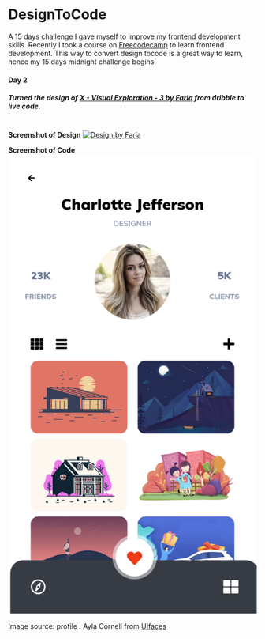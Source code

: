 # DesignToCode
   A 15 days challenge I gave myself to improve my frontend development skills. Recently I took a course on [Freecodecamp](https://www.freecodecamp.org/) to learn frontend development. This way to convert design tocode is a great way to learn, hence my 15 days midnight challenge begins.
   
#### Day 2
   ##### Turned the design of [X - Visual Exploration - 3 by Faria](https://dribbble.com/shots/4525896-X-Visual-Exploration-3) from dribble to live code.
--   
**Screenshot of Design**
   [![Design by Faria](https://cdn.dribbble.com/users/1011159/screenshots/4525896/attachments/1024684/attachment_1.jpg)](https://dribbble.com/shots/4525896-X-Visual-Exploration-3)

**Screenshot of Code**   
  ![day2](https://github.com/Supriya-shashivasan/DesignToCode/blob/master/Day2/img/day2.png)


Image source: profile : Ayla Cornell from [UIfaces](uifaces.co)


